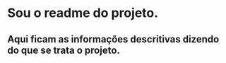 # Sou o readme do projeto.

## Aqui ficam as informações descritivas dizendo do que se trata o projeto.